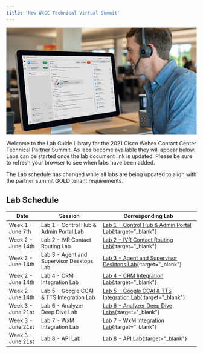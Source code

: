```yaml
---
title: 'New WxCC Technical Virtual Summit'
---
```


<img align="middle" src="../images/12_51_47.jpg" width="1000" />


Welcome to the Lab Guide Library for the 2021 Cisco Webex Contact Center Technical Partner Summit. As labs become available they will appear below. Labs can be started once the lab document link is updated. Please be sure to refresh your browser to see when labs have been added.

The Lab schedule has changed while all labs are being updated to align with the partner summit GOLD tenant requirements.

## Lab Schedule

| Date       | Session                                | Corresponding Lab                                                                                      
| ---------- | -------------------------------------- | ------------------------------------------------------------------------------------------------------ 
| Week 1 - June 7th | Lab 1 - Control Hub & Admin Portal Lab | [Lab 1 - Control Hub & Admin Portal Lab](CH.md){:target="\_blank"}                               
| Week 2 - June 14th | Lab 2 - IVR Contact Routing Lab        | [Lab 2 - IVR Contact Routing Lab](IVR.md){:target="\_blank"}                                      
| Week 2 - June 14th | Lab 3 - Agent and Supervisor Desktops Lab              | [Lab 3 - Agent and Supervisor Desktops Lab](AgentSupervisor.md){:target="\_blank"}  
| Week 2 - June 14th | Lab 4 - CRM Integration Lab               | [Lab 4 - CRM Integration Lab](CRM.md){:target="\_blank"}  
| Week 2 - June 14th | Lab 5 - Google CCAI & TTS Integration Lab               | [Lab 5 - Google CCAI & TTS Integration Lab](CCAI.md){:target="\_blank"} 
| Week 3 - June 21st | Lab 6 - Analyzer Deep Dive Lab        | [Lab 6 - Analyzer Deep Dive Labs](Analyzer.md){:target="\_blank"}                  
| Week 3 - June 21st | Lab 7 - WxM Integration Lab               | [Lab 7 - WxM Integration Lab](WxM.md){:target="\_blank"}  
| Week 3 - June 21st | Lab 8 - API Lab                        | [Lab 8 - API Lab](APIs.md){:target="\_blank"} 

